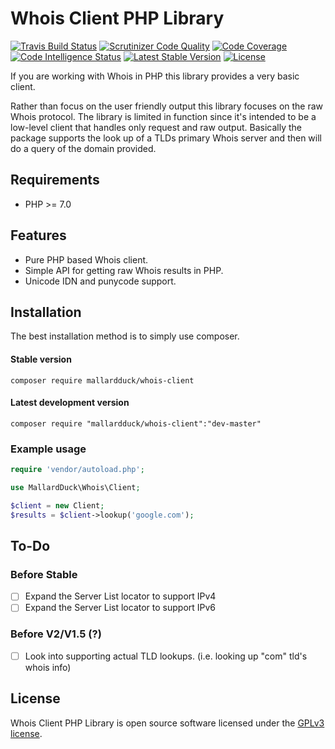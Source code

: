 # Whois Client PHP Library
[![Travis Build Status](https://travis-ci.org/mallardduck/whois-client.svg?branch=master)](https://travis-ci.org/mallardduck/whois-client)
[![Scrutinizer Code Quality](https://img.shields.io/scrutinizer/g/mallardduck/whois-client.svg)](https://scrutinizer-ci.com/g/mallardduck/whois-client/?branch=master)
[![Code Coverage](https://scrutinizer-ci.com/g/mallardduck/whois-client/badges/coverage.png?b=master)](https://scrutinizer-ci.com/g/mallardduck/whois-client/?branch=master)
[![Code Intelligence Status](https://scrutinizer-ci.com/g/mallardduck/whois-client/badges/code-intelligence.svg?b=master)](https://scrutinizer-ci.com/code-intelligence)
[![Latest Stable Version](https://poser.pugx.org/mallardduck/whois-client/v/stable)](https://packagist.org/packages/mallardduck/whois-client)
[![License](https://poser.pugx.org/mallardduck/whois-client/license)](https://packagist.org/packages/mallardduck/whois-client)

If you are working with Whois in PHP this library provides a very basic client.

Rather than focus on the user friendly output this library focuses on the raw Whois protocol. The library is limited in function since it's intended to be a low-level client that handles only request and raw output. Basically the package supports the look up of a TLDs primary Whois server and then will do a query of the domain provided.

## Requirements
* PHP >= 7.0

## Features
* Pure PHP based Whois client.
* Simple API for getting raw Whois results in PHP.
* Unicode IDN and punycode support.

## Installation
The best installation method is to simply use composer.

#### Stable version

`composer require mallardduck/whois-client`

#### Latest development version

`composer require "mallardduck/whois-client":"dev-master"`

### Example usage

```php
require 'vendor/autoload.php';

use MallardDuck\Whois\Client;

$client = new Client;
$results = $client->lookup('google.com');
```

## To-Do
### Before Stable
- [ ] Expand the Server List locator to support IPv4
- [ ] Expand the Server List locator to support IPv6
### Before V2/V1.5 (?)
- [ ] Look into supporting actual TLD lookups. (i.e. looking up "com" tld's whois info)

## License

Whois Client PHP Library is open source software licensed under the [GPLv3 license](LICENSE).
